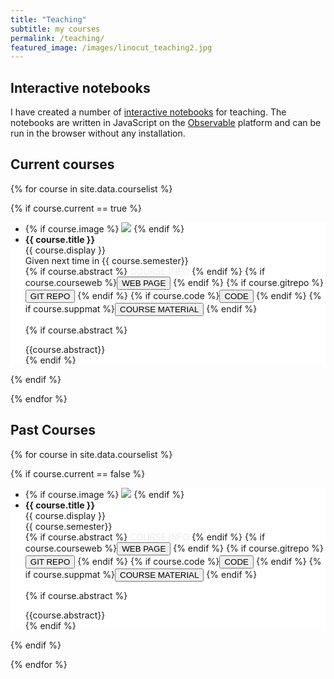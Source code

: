 ```yaml
---
title: "Teaching"
subtitle: my courses
permalink: /teaching/
featured_image: /images/linocut_teaching2.jpg
---
```


## Interactive notebooks

I have created a number of [interactive notebooks](interactive) for teaching. The notebooks are written in JavaScript on the [Observable](https://observablehq.com/) platform and can be run in the browser without any installation.

## Current courses

{% for course in site.data.courselist %}

{% if course.current == true %}


  <div class="well-paper publication-entry" style = "background-color: #ffffff">
  <ul class="flex-container">
  <li class="flex-item1">
    {% if course.image %}
     <img src="{{ site.url }}{{ site.baseurl }}/images/courses/{{ course.image }}" class="img-responsive"/>
    {% endif %}
  </li>
  <li class="flex-item2">
    <strong> {{ course.title }}</strong><br/>
    {{ course.display }}<br/>
    Given next time in {{ course.semester}}<br/>
    {% if course.abstract %} <a data-bs-toggle="collapse" href="#{{course.url}}"  class="btn-abstract" style="text-decoration:none; color:#ebebeb; hover:#ebebeb;" role="button" aria-expanded="false" aria-controls="{{course.url}}">COURSE INFO</a> {% endif %}
    {% if course.courseweb %}<a href="{{ course.courseweb }}" target="_blank"><button class="btn-doi">WEB PAGE</button></a> {% endif %}
    {% if course.gitrepo %}<a href="{{ course.gitrepo }}" target="_blank"><button class="btn-arxiv">GIT REPO</button></a> {% endif %}
    {% if course.code %}<a href="{{ course.code }}" target="_blank"><button class="btn-code">CODE</button></a> {% endif %}
    {% if course.suppmat %}<a href="{{ course.suppmat }}" target="_blank"><button class="btn-code">COURSE MATERIAL</button></a> {% endif %}


  {% if course.abstract %}
  <div class="collapse" id="{{course.url}}"><div class="well-abstract">
   {{course.abstract}}
  </div></div>
  {% endif %}

  </li>
  </ul>
  </div>

  {% endif %}
  
{% endfor %}

## Past Courses

{% for course in site.data.courselist %}

{% if course.current == false %}


  <div class="well-paper publication-entry" style = "background-color: #ffffff">
  <ul class="flex-container">
  <li class="flex-item1">
    {% if course.image %}
     <img src="{{ site.url }}{{ site.baseurl }}/images/courses/{{ course.image }}" class="img-responsive"/>
    {% endif %}
  </li>
  <li class="flex-item2">
    <strong> {{ course.title }}</strong><br/>
    {{ course.display }}<br/>
    {{ course.semester}}<br/>
    {% if course.abstract %} <a data-bs-toggle="collapse" href="#{{course.url}}"  class="btn-abstract" style="text-decoration:none; color:#ebebeb; hover:#ebebeb;" role="button" aria-expanded="false" aria-controls="{{course.url}}">COURSE INFO</a> {% endif %}
    {% if course.courseweb %}<a href="{{ course.courseweb }}" target="_blank"><button class="btn-doi">WEB PAGE</button></a> {% endif %}
    {% if course.gitrepo %}<a href="{{ course.gitrepo }}" target="_blank"><button class="btn-arxiv">GIT REPO</button></a> {% endif %}
    {% if course.code %}<a href="{{ course.code }}" target="_blank"><button class="btn-code">CODE</button></a> {% endif %}
    {% if course.suppmat %}<a href="{{ course.suppmat }}" target="_blank"><button class="btn-code">COURSE MATERIAL</button></a> {% endif %}


  {% if course.abstract %}
  <div class="collapse" id="{{course.url}}"><div class="well-abstract">
   {{course.abstract}}
  </div></div>
  {% endif %}

  </li>
  </ul>
  </div>

  {% endif %}
  
{% endfor %}